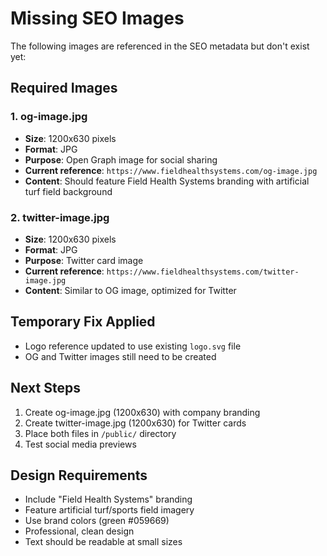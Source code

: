 # Missing SEO Images

The following images are referenced in the SEO metadata but don't exist yet:

## Required Images

### 1. og-image.jpg
- **Size**: 1200x630 pixels
- **Format**: JPG
- **Purpose**: Open Graph image for social sharing
- **Current reference**: `https://www.fieldhealthsystems.com/og-image.jpg`
- **Content**: Should feature Field Health Systems branding with artificial turf field background

### 2. twitter-image.jpg  
- **Size**: 1200x630 pixels
- **Format**: JPG
- **Purpose**: Twitter card image
- **Current reference**: `https://www.fieldhealthsystems.com/twitter-image.jpg`
- **Content**: Similar to OG image, optimized for Twitter

## Temporary Fix Applied
- Logo reference updated to use existing `logo.svg` file
- OG and Twitter images still need to be created

## Next Steps
1. Create og-image.jpg (1200x630) with company branding
2. Create twitter-image.jpg (1200x630) for Twitter cards
3. Place both files in `/public/` directory
4. Test social media previews

## Design Requirements
- Include "Field Health Systems" branding
- Feature artificial turf/sports field imagery
- Use brand colors (green #059669)
- Professional, clean design
- Text should be readable at small sizes